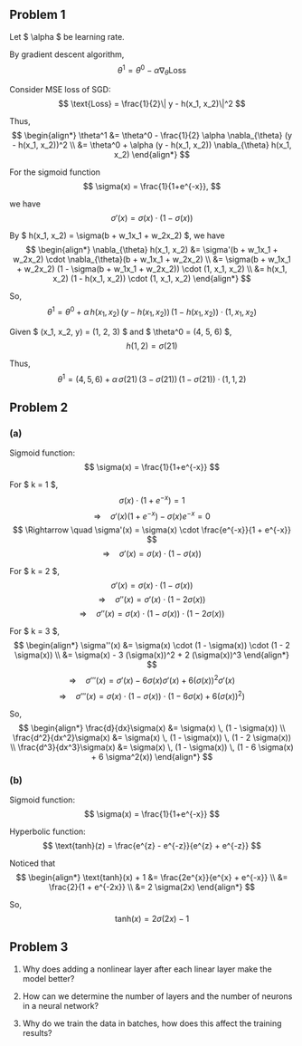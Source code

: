 ## Problem 1

Let $ \alpha $ be learning rate.

By gradient descent algorithm,
$$ \theta^1 = \theta^0 - \alpha \nabla_{\theta}\text{Loss} $$

Consider MSE loss of SGD:
$$ \text{Loss} = \frac{1}{2}\| y - h(x_1, x_2)\|^2 $$

Thus,
$$
\begin{align*}
\theta^1 &= \theta^0 - \frac{1}{2} \alpha \nabla_{\theta} (y - h(x_1, x_2))^2 \\
&= \theta^0 + \alpha (y - h(x_1, x_2)) \nabla_{\theta} h(x_1, x_2)
\end{align*}
$$

For the sigmoid function
$$ \sigma(x) = \frac{1}{1+e^{-x}}, $$

we have
$$ \sigma'(x) = \sigma(x) \cdot (1 - \sigma(x)) $$

By $ h(x_1, x_2) = \sigma(b + w_1x_1 + w_2x_2) $, we have
$$
\begin{align*}
\nabla_{\theta} h(x_1, x_2) &= \sigma'(b + w_1x_1 + w_2x_2) \cdot \nabla_{\theta}(b + w_1x_1 + w_2x_2) \\
&= \sigma(b + w_1x_1 + w_2x_2) (1 - \sigma(b + w_1x_1 + w_2x_2)) \cdot (1, x_1, x_2) \\
&= h(x_1, x_2) (1 - h(x_1, x_2)) \cdot (1, x_1, x_2)
\end{align*}
$$

So,
$$ \theta^1 = \theta^0 + \alpha \, h(x_1, x_2) \, (y - h(x_1, x_2)) \, (1 - h(x_1, x_2)) \cdot (1, x_1, x_2) $$

Given $ (x_1, x_2, y) = (1, 2, 3) $ and $ \theta^0 = (4, 5, 6) $,
$$ h(1, 2) = \sigma(21) $$

Thus,
$$ \theta^1 = (4, 5, 6) + \alpha \, \sigma(21) \, (3 - \sigma(21)) \, (1 - \sigma(21)) \cdot (1, 1, 2) $$


## Problem 2
### (a)

Sigmoid function:
$$ \sigma(x) = \frac{1}{1+e^{-x}} $$

For $ k = 1 $,
$$ \sigma(x) \cdot (1 + e^{-x}) = 1 $$
$$ \Rightarrow \quad \sigma'(x) (1 + e^{-x}) - \sigma(x)e^{-x} = 0 $$
$$ \Rightarrow \quad \sigma'(x) = \sigma(x) \cdot \frac{e^{-x}}{1 + e^{-x}} $$
$$ \Rightarrow \quad \sigma'(x) = \sigma(x) \cdot (1 - \sigma(x)) $$

For $ k = 2 $,
$$ \sigma'(x) = \sigma(x) \cdot (1 - \sigma(x)) $$
$$ \Rightarrow \quad \sigma''(x) = \sigma'(x) \cdot (1 - 2 \sigma(x)) $$
$$ \Rightarrow \quad \sigma''(x) = \sigma(x) \cdot (1 - \sigma(x)) \cdot (1 - 2 \sigma(x)) $$

For $ k = 3 $,
$$
\begin{align*}
\sigma''(x) &= \sigma(x) \cdot (1 - \sigma(x)) \cdot (1 - 2 \sigma(x)) \\
&= \sigma(x) - 3 (\sigma(x))^2 + 2 (\sigma(x))^3
\end{align*}
$$
$$ \Rightarrow \quad \sigma'''(x) = \sigma'(x) - 6 \sigma(x) \sigma'(x) + 6 (\sigma(x))^2 \sigma'(x) $$
$$ \Rightarrow \quad \sigma'''(x) = \sigma(x) \cdot (1 - \sigma(x)) \cdot (1 - 6 \sigma(x) + 6 (\sigma(x))^2) $$

So,
$$
\begin{align*}
\frac{d}{dx}\sigma(x) &= \sigma(x) \, (1 - \sigma(x)) \\
\frac{d^2}{dx^2}\sigma(x) &= \sigma(x) \, (1 - \sigma(x)) \, (1 - 2 \sigma(x)) \\
\frac{d^3}{dx^3}\sigma(x) &= \sigma(x) \, (1 - \sigma(x)) \, (1 - 6 \sigma(x) + 6 \sigma^2(x)) 
\end{align*}
$$


### (b)

Sigmoid function:
$$ \sigma(x) = \frac{1}{1+e^{-x}} $$

Hyperbolic function:
$$ \text{tanh}(z) = \frac{e^{z} - e^{-z}}{e^{z} + e^{-z}} $$

Noticed that
$$
\begin{align*}
\text{tanh}(x) + 1 &= \frac{2e^{x}}{e^{x} + e^{-x}} \\
&= \frac{2}{1 + e^{-2x}} \\
&= 2 \sigma(2x)
\end{align*}
$$

So,
$$ \text{tanh}(x) = 2 \sigma(2x) - 1 $$


## Problem 3

1. Why does adding a nonlinear layer after each linear layer make the model better?

2. How can we determine the number of layers and the number of neurons in a neural network?

3. Why do we train the data in batches, how does this affect the training results?
